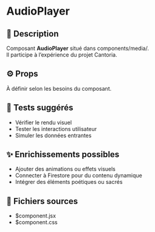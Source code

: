 # AudioPlayer

## 📛 Description
Composant **AudioPlayer** situé dans components/media/.  
Il participe à l’expérience  du projet Cantoria.

## ⚙️ Props
À définir selon les besoins du composant.

## 🧪 Tests suggérés
- Vérifier le rendu visuel
- Tester les interactions utilisateur
- Simuler les données entrantes

## ✨ Enrichissements possibles
- Ajouter des animations ou effets visuels
- Connecter à Firestore pour du contenu dynamique
- Intégrer des éléments poétiques ou sacrés

## 📁 Fichiers sources
- $component.jsx
- $component.css
